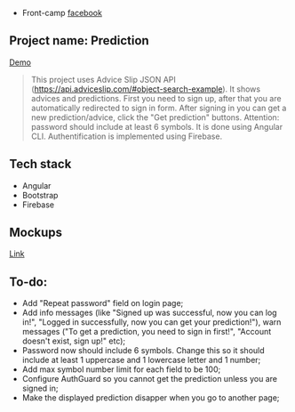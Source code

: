 * Front-camp [facebook](https://www.facebook.com/groups/270300106928894)


## Project name: Prediction
[Demo](https://prediction-advice.herokuapp.com/)

> This project uses Advice Slip JSON API (https://api.adviceslip.com/#object-search-example). It shows advices and predictions. First you need to sign up, after that you are automatically redirected to sign in form. After signing in you can get a new prediction/advice, click the "Get prediction" buttons. Attention: password should include at least 6 symbols.
It is done using Angular CLI. Authentification is implemented using Firebase.


## Tech stack

* Angular 
* Bootstrap
* Firebase

## Mockups
[Link](https://wireframepro.mockflow.com/view/tic-tak-toe-by-mira#/page/D06054b0a207a376cdf3da80a29bd8453)   

## To-do:

* Add "Repeat password" field on login page;
* Add info messages (like "Signed up was successful, now you can log in!", "Logged in successfully, now you can get your prediction!"), warn messages ("To get a prediction, you need to sign in first!", "Account doesn't exist, sign up!" etc);
* Password now should include 6 symbols. Change this so it should include at least 1 uppercase and 1 lowercase letter and 1 number;
* Add max symbol number limit for each field to be 100;
* Configure AuthGuard so you cannot get the prediction unless you are signed in;
* Make the displayed prediction disapper when you go to another page;

